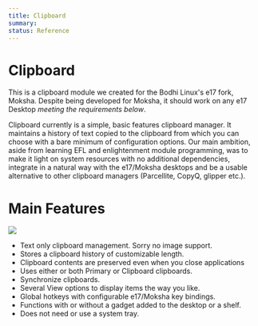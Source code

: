 ```yaml
---
title: Clipboard
summary: 
status: Reference
---
```

# Clipboard
This is a clipboard module we created for the Bodhi Linux's e17 fork, Moksha. Despite being developed for Moksha, it should work on any e17 Desktop _meeting the requirements below_.

Clipboard currently is a simple, basic features clipboard manager. It maintains a history of text copied to the clipboard from which you can choose with a bare minimum of configuration options. Our main ambition, aside from learning EFL and enlightenment module programming, was to make it light on system resources with no additional dependencies, integrate in a natural way with the e17/Moksha desktops and be a usable alternative to other clipboard managers (Parcellite, CopyQ, glipper etc.).

# Main Features

[](https://github.com/Obsidian-StudiosInc/clipboard#main-features)

[![](https://camo.githubusercontent.com/e766d15605b1ef753b93a5f23c5a4c4de75dd6211bf7a281cea4875f5e9a1c1f/687474703a2f2f692e696d6775722e636f6d2f303036735a78422e706e67)](http://i.imgur.com/006sZxB.png)

- Text only clipboard management. Sorry no image support.
- Stores a clipboard history of customizable length.
- Clipboard contents are preserved even when you close applications
- Uses either or both Primary or Clipboard clipboards.
- Synchronize clipboards.
- Several View options to display items the way you like.
- Global hotkeys with configurable e17/Moksha key bindings.
- Functions with or without a gadget added to the desktop or a shelf.
- Does not need or use a system tray.